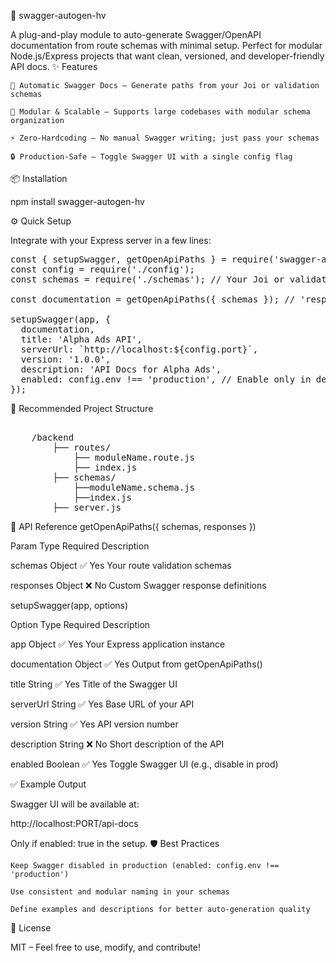 🚀 swagger-autogen-hv

A plug-and-play module to auto-generate Swagger/OpenAPI documentation from route schemas with minimal setup. Perfect for modular Node.js/Express projects that want clean, versioned, and developer-friendly API docs.
✨ Features

    🔧 Automatic Swagger Docs – Generate paths from your Joi or validation schemas

    🧩 Modular & Scalable – Supports large codebases with modular schema organization

    ⚡ Zero-Hardcoding – No manual Swagger writing; just pass your schemas

    🔒 Production-Safe – Toggle Swagger UI with a single config flag

📦 Installation

npm install swagger-autogen-hv

⚙️ Quick Setup

Integrate with your Express server in a few lines:
<pre>
const { setupSwagger, getOpenApiPaths } = require('swagger-autogen-hv');
const config = require('./config');
const schemas = require('./schemas'); // Your Joi or validation schema files

const documentation = getOpenApiPaths({ schemas }); // 'responses' is optional

setupSwagger(app, {
  documentation,
  title: 'Alpha Ads API',
  serverUrl: `http://localhost:${config.port}`,
  version: '1.0.0',
  description: 'API Docs for Alpha Ads',
  enabled: config.env !== 'production', // Enable only in dev or staging
});
</pre>
📁 Recommended Project Structure
<pre> 
    /backend 
        ├── routes/ 
            ├── moduleName.route.js
            ├── index.js
        ├── schemas/ 
            ├──moduleName.schema.js
            ├──index.js
        ├── server.js 
</pre>

📘 API Reference
getOpenApiPaths({ schemas, responses })

Param	Type	Required	Description 

schemas	Object	✅ Yes	Your route validation schemas

responses	Object	❌ No	Custom Swagger response definitions

setupSwagger(app, options)

Option	Type	Required	Description

app	Object	✅ Yes	Your Express application instance

documentation	Object	✅ Yes	Output from getOpenApiPaths()

title	String	✅ Yes	Title of the Swagger UI

serverUrl	String	✅ Yes	Base URL of your API

version	String	✅ Yes	API version number

description	String	❌ No	Short description of the API

enabled	Boolean	✅ Yes	Toggle Swagger UI (e.g., disable in prod)

✅ Example Output

Swagger UI will be available at:

http://localhost:PORT/api-docs

Only if enabled: true in the setup.
🛡️ Best Practices

    Keep Swagger disabled in production (enabled: config.env !== 'production')

    Use consistent and modular naming in your schemas

    Define examples and descriptions for better auto-generation quality

🪪 License

MIT – Feel free to use, modify, and contribute!
